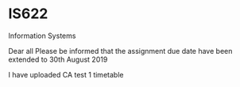 # IS622
Information Systems

Dear all
Please be informed that 
the assignment due date have been extended to 30th August 2019

I have uploaded CA test 1 timetable 
